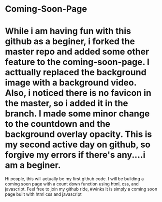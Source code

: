 # Coming-Soon-Page


While i am having fun with this github as a beginer, i forked the master repo and added some other feature to the coming-soon-page. I acttually 
replaced the background image with a background video. Also, i noticed there is no favicon in the master, so i added it in the branch. I made some minor change to the countdown and the background 
overlay opacity. This is my second active day on github, so forgive my errors if there's any....i am a beginer.
=======
Hi people, this will actually be my first github code. I will be building a coming soon page with a count down function using html, css, and javascript. Feel free to join my github ride,  #winks
It is simply a coming soon page built with html css and javascript

